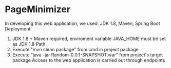 # PageMinimizer
In developing this web application, we used:
JDK 1.8, Maven, Spring Boot
Deployment:
1. JDK 1.8 + Maven required, enviroment variable JAVA_HOME must be set as JDK 1.8 Path.
2. Execute "mvn clean package" from cmd in project package
3. Execute "java -jar Random-0.0.1-SNAPSHOT.war" from project's target package
Access to the web application is carried out through endpoints
